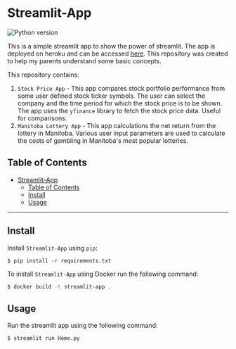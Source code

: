 
# Streamlit-App

<a target="new"><img border=0 src="https://img.shields.io/badge/Python-3.9+-blue.svg?style=flat" alt="Python version"></a>

This is a simple streamlit app to show the power of streamlit. The app is deployed on heroku and can be accessed [here](). This repository was created to help my parents understand some basic concepts.

This repository contains:

1. `Stock Price App` - This app compares stock portfolio performance from some user defined stock ticker symbols. The user can select the company and the time period for which the stock price is to be shown. The app uses the `yfinance` library to fetch the stock price data. Useful for comparisons.
2. `Manitoba Lottery App` - This app calculations the net return from the lottery in Manitoba. Various user input parameters are used to calculate the costs of gambling in Manitoba's most popular lotteries.


## Table of Contents
- [Streamlit-App](#streamlit-app)
  - [Table of Contents](#table-of-contents)
  - [Install](#install)
  - [Usage](#usage)

---

## Install
Install `Streamlit-App` using `pip`:
```
$ pip install -r requirements.txt
```

To install `Streamlit-App` using Docker run the following command:
```bash
$ docker build -t streamlit-app .
```

## Usage
Run the streamlit app using the following command:
```bash
$ streamlit run Home.py
```


